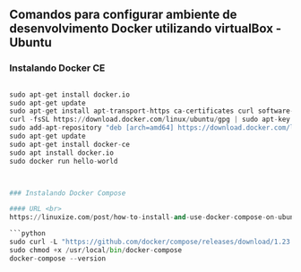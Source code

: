 ## Comandos para configurar ambiente de desenvolvimento Docker utilizando virtualBox - Ubuntu 

### Instalando Docker CE

```python

sudo apt-get install docker.io
sudo apt-get update
sudo apt-get install apt-transport-https ca-certificates curl software-properties-common
curl -fsSL https://download.docker.com/linux/ubuntu/gpg | sudo apt-key add -
sudo add-apt-repository "deb [arch=amd64] https://download.docker.com/linux/ubuntu $(lsb_release -cs) stable"
sudo apt-get update
sudo apt-get install docker-ce
sudo apt install docker.io
sudo docker run hello-world



### Instalando Docker Compose

#### URL <br>
https://linuxize.com/post/how-to-install-and-use-docker-compose-on-ubuntu-18-04/

```python
sudo curl -L "https://github.com/docker/compose/releases/download/1.23.1/docker-compose-$(uname -s)-$(uname -m)" -o /usr/local/bin/docker-compose
sudo chmod +x /usr/local/bin/docker-compose
docker-compose --version


